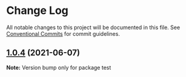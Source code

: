 # Change Log

All notable changes to this project will be documented in this file.
See [Conventional Commits](https://conventionalcommits.org) for commit guidelines.

## [1.0.4](https://github.com/ruslan1996r/lerna/compare/v1.0.3...v1.0.4) (2021-06-07)

**Note:** Version bump only for package test
